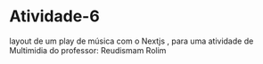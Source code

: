 # Atividade-6
layout de um play de música com o Nextjs , para uma atividade de Multimidia do professor: Reudismam Rolim
